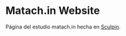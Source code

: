 Matach.in Website
=====================

Página del estudio matach.in hecha en [Sculpin](http://sculpin.io).
